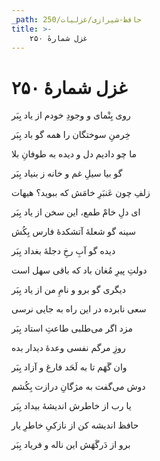 ```yaml
---
_path: حافظ-شیرازی/غزلیات/250
title: >-
    غزل شمارهٔ ۲۵۰
---
```

# غزل شمارهٔ ۲۵۰

<div class="b" id="bn1"><div class="m1"><p>روی بِنْمای و وجودِ خودم از یاد بِبَر</p></div>
<div class="m2"><p>خِرمنِ سوختگان را همه گو باد بِبَر</p></div></div>
<div class="b" id="bn2"><div class="m1"><p>ما چو دادیم دل و دیده به طوفانِ بلا</p></div>
<div class="m2"><p>گو بیا سیلِ غم و خانه ز بنیاد بِبَر</p></div></div>
<div class="b" id="bn3"><div class="m1"><p>زلفِ چون عَنبَرِ خامَش که ببوید؟ هیهات</p></div>
<div class="m2"><p>ای دلِ خامْ طمع، این سخن از یاد بِبَر</p></div></div>
<div class="b" id="bn4"><div class="m1"><p>سینه گو شعلهٔ آتشکدهٔ فارس بِکُش</p></div>
<div class="m2"><p>دیده گو آبِ رخِ دجلهٔ بغداد بِبَر</p></div></div>
<div class="b" id="bn5"><div class="m1"><p>دولتِ پیرِ مُغان باد که باقی سهل است</p></div>
<div class="m2"><p>دیگری گو برو و نامِ من از یاد بِبَر</p></div></div>
<div class="b" id="bn6"><div class="m1"><p>سعی نابرده در این راه به جایی نرسی</p></div>
<div class="m2"><p>مزد اگر می‌طلبی طاعتِ استاد بِبَر</p></div></div>
<div class="b" id="bn7"><div class="m1"><p>روزِ مرگم نفسی وعدهٔ دیدار بده</p></div>
<div class="m2"><p>وان گَهَم تا به لَحَد فارغ و آزاد بِبَر</p></div></div>
<div class="b" id="bn8"><div class="m1"><p>دوش می‌گفت به مژگانِ درازت بِکُشم</p></div>
<div class="m2"><p>یا رب از خاطرش اندیشهٔ بیداد بِبَر</p></div></div>
<div class="b" id="bn9"><div class="m1"><p>حافظ اندیشه کن از نازکیِ خاطرِ یار</p></div>
<div class="m2"><p>برو از دَرگَهَش این ناله و فریاد بِبَر</p></div></div>
